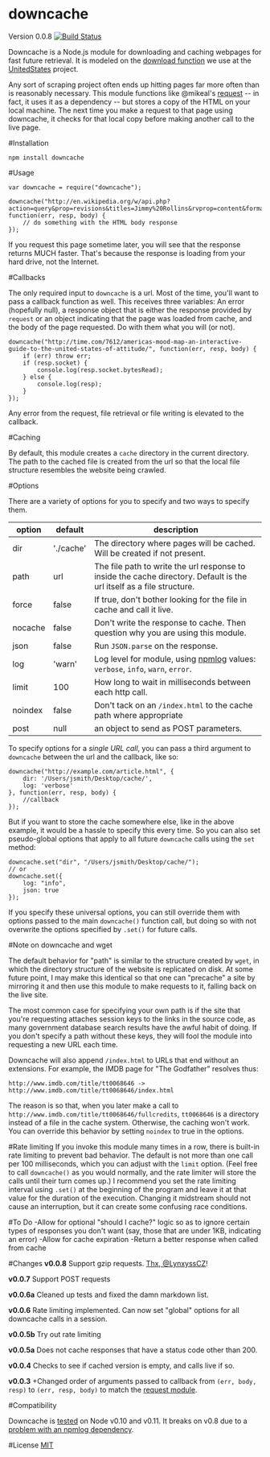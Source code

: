 downcache
=========
Version 0.0.8
[![Build Status](https://travis-ci.org/wilson428/downcache.png)](https://travis-ci.org/wilson428/downcache)

Downcache is a Node.js module for downloading and caching webpages for fast future retrieval. It is modeled on the [download function](https://github.com/unitedstates/congress/blob/master/tasks/utils.py) we use at the [UnitedStates](https://github.com/unitedstates) project.

Any sort of scraping project often ends up hitting pages far more often than is reasonably necessary. This module functions like @mikeal's [request](https://github.com/mikeal/request) -- in fact, it uses it as a dependency -- but stores a copy of the HTML on your local machine. The next time you make a request to that page using downcache, it checks for that local copy before making another call to the live page.

#Installation

`npm install downcache`

#Usage

	var downcache = require("downcache");

	downcache("http://en.wikipedia.org/w/api.php?action=query&prop=revisions&titles=Jimmy%20Rollins&rvprop=content&format=json", function(err, resp, body) {
		// do something with the HTML body response
	});

If you request this page sometime later, you will see that the response returns MUCH faster. That's because the response is loading from your hard drive, not the Internet.

#Callbacks

The only required input to `downcache` is a url. Most of the time, you'll want to pass a callback function as well. This receives three variables: An error (hopefully null), a response object that is either the response provided by `request` or an object indicating that the page was loaded from cache, and the body of the page requested. Do with them what you will (or not).

	downcache("http://time.com/7612/americas-mood-map-an-interactive-guide-to-the-united-states-of-attitude/", function(err, resp, body) {
		if (err) throw err;
		if (resp.socket) {
			console.log(resp.socket.bytesRead);
		} else {
			console.log(resp);
		}
	});

Any error from the request, file retrieval or file writing is elevated to the callback.

#Caching

By default, this module creates a `cache` directory in the current directory. The path to the cached file is created from the url so that the local file structure resembles the website being crawled. 

#Options

There are a variety of options for you to specify and two ways to specify them.

| option | default | description |
| -------| ------- | ----------- |
| dir    | './cache' | The directory where pages will be cached. Will be created if not present. | 
| path   | url      | The file path to write the url response to inside the cache directory. Default is the url itself as a file structure. |
| force  | false   | If true, don't bother looking for the file in cache and call it live. |
| nocache | false  | Don't write the response to cache. Then question why you are using this module. |
| json   | false | Run `JSON.parse` on the response. |
| log    | 'warn' | Log level for module, using [npmlog](https://www.npmjs.com/package/npmlog) values: `verbose`, `info`, `warn`, `error`. |
| limit  | 100  | How long to wait in milliseconds between each http call. |
| noindex | false | Don't tack on an `/index.html` to the cache path where appropriate |
| post   | null | an object to send as POST parameters. |

To specify options for a _single URL call_, you can pass a third argument to `downcache` between the url and the callback, like so:

	downcache("http://example.com/article.html", { 
		dir: '/Users/jsmith/Desktop/cache/', 
		log: 'verbose'
	}, function(err, resp, body) {
		//callback
	});

But if you want to store the cache somewhere else, like in the above example, it would be a hassle to specify this every time. So you can also set pseudo-global options that apply to all future `downcache` calls using the `set` method:

	downcache.set("dir", "/Users/jsmith/Desktop/cache/");
	// or 
	downcache.set({
		log: "info",
		json: true
	});

If you specify these universal options, you can still override them with options passed to the main `downcache()` function call, but doing so with not overwrite the options specified by `.set()` for future calls.

#Note on downcache and wget

The default behavior for "path" is similar to the structure created by `wget`, in which the directory structure of the website is replicated on disk. At some future point, I may make this identical so that one can "precache" a site by mirroring it and then use this module to make requests to it, falling back on the live site.

The most common case for specifying your own path is if the site that you're requesting attaches session keys to the links in the source code, as many government database search results have the awful habit of doing. If you don't specify a path without these keys, they will fool the module into requesting a new URL each time.

Downcache will also append `/index.html` to URLs that end without an extensions. For example, the IMDB page for "The Godfather" resolves thus:

	http://www.imdb.com/title/tt0068646 -> http://www.imdb.com/title/tt0068646/index.html

The reason is so that, when you later make a call to `http://www.imdb.com/title/tt0068646/fullcredits`, `tt0068646` is a directory instead of a file in the cache system. Otherwise, the caching won't work. You can override this behavior by setting `noindex` to true in the options.

#Rate limiting
If you invoke this module many times in a row, there is built-in rate limiting to prevent bad behavior. The default is not more than one call per 100 milliseconds, which you can adjust with the `limit` option. (Feel free to call `downcache()` as you would normally, and the rate limiter will store the calls until their turn comes up.) I recommend you set the rate limiting interval using `.set()` at the beginning of the program and leave it at that value for the duration of the execution. Changing it midstream should not cause an interruption, but it can create some confusing race conditions.

#To Do
	-Allow for optional "should I cache?" logic so as to ignore certain types of responses you don't want (say, those that are under 1KB, indicating an error)
	-Allow for cache expiration
	-Return a better response when called from cache

#Changes
**v0.0.8**
Support gzip requests. [Thx, @LynxyssCZ](https://github.com/wilson428/downcache/issues/1)!

**v0.0.7**
Support POST requests

**v0.0.6a**
Cleaned up tests and fixed the damn markdown list.

**v0.0.6**
Rate limiting implemented. Can now set "global" options for all downcache calls in a session.

**v0.0.5b**
Try out rate limiting 

**v0.0.5a**
Does not cache responses that have a status code other than 200.

**v0.0.4**
Checks to see if cached version is empty, and calls live if so.

**v0.0.3**
+Changed order of arguments passed to callback from `(err, body, resp)` to `(err, resp, body)` to match the [request module](https://github.com/mikeal/request).

#Compatibility

Downcache is [tested](https://travis-ci.org/wilson428/downcache) on Node v0.10 and v0.11. It breaks on v0.8 due to a [problem with an npmlog dependency](https://travis-ci.org/wilson428/downcache).

#License
[MIT](/LICENSE.md)